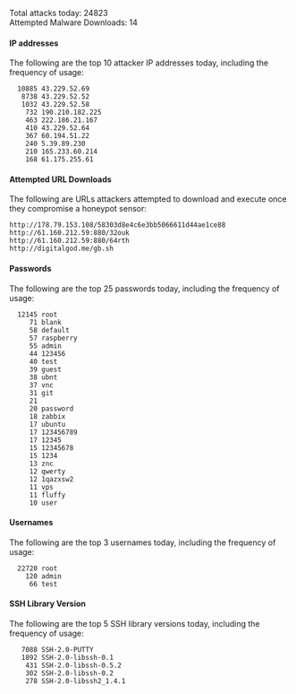 Total attacks today: 24823  
Attempted Malware Downloads: 14 

#### IP addresses
The following are the top 10 attacker IP addresses today, including the frequency of usage:
```
  10885 43.229.52.69
   8738 43.229.52.52
   1032 43.229.52.58
    732 190.210.182.225
    463 222.186.21.167
    410 43.229.52.64
    367 60.194.51.22
    240 5.39.89.230
    210 165.233.60.214
    168 61.175.255.61
```

#### Attempted URL Downloads
The following are URLs attackers attempted to download and execute once they compromise a honeypot sensor:
```
http://178.79.153.108/58303d8e4c6e3bb5066611d44ae1ce88
http://61.160.212.59:880/32ouk
http://61.160.212.59:880/64rth
http://digitalgod.me/gb.sh
```

#### Passwords
The following are the top 25 passwords today, including the frequency of usage:
```
  12145 root
     71 blank
     58 default
     57 raspberry
     55 admin
     44 123456
     40 test
     39 guest
     38 ubnt
     37 vnc
     31 git
     21 
     20 password
     18 zabbix
     17 ubuntu
     17 123456789
     17 12345
     15 12345678
     15 1234
     13 znc
     12 qwerty
     12 1qazxsw2
     11 vps
     11 fluffy
     10 user
```

#### Usernames
The following are the top 3 usernames today, including the frequency of usage:
```
  22720 root
    120 admin
     66 test
```

#### SSH Library Version
The following are the top 5 SSH library versions today, including the frequency of usage:
```
   7088 SSH-2.0-PUTTY
   1892 SSH-2.0-libssh-0.1
    431 SSH-2.0-libssh-0.5.2
    302 SSH-2.0-libssh-0.2
    278 SSH-2.0-libssh2_1.4.1
```
